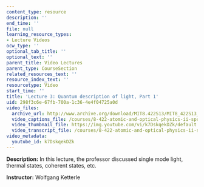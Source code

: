 ```yaml
---
content_type: resource
description: ''
end_time: ''
file: null
learning_resource_types:
- Lecture Videos
ocw_type: ''
optional_tab_title: ''
optional_text: ''
parent_title: Video Lectures
parent_type: CourseSection
related_resources_text: ''
resource_index_text: ''
resourcetype: Video
start_time: ''
title: 'Lecture 3: Quantum description of light, Part 1'
uid: 298f3c6e-67fb-700a-1c36-4e4f04725a0d
video_files:
  archive_url: http://www.archive.org/download/MIT8.422S13/MIT8_422S13_lec03-1_300k.mp4
  video_captions_file: /courses/8-422-atomic-and-optical-physics-ii-spring-2013/fa5efcf71d2b5aa1bd97471bf54c38bd_k7DskqekDZk.vtt
  video_thumbnail_file: https://img.youtube.com/vi/k7DskqekDZk/default.jpg
  video_transcript_file: /courses/8-422-atomic-and-optical-physics-ii-spring-2013/003d259d61b686b5152cc6c772328c88_k7DskqekDZk.pdf
video_metadata:
  youtube_id: k7DskqekDZk
---
```


**Description:** In this lecture, the professor discussed single mode light, thermal states, coherent states, etc.

**Instructor:** Wolfgang Ketterle



